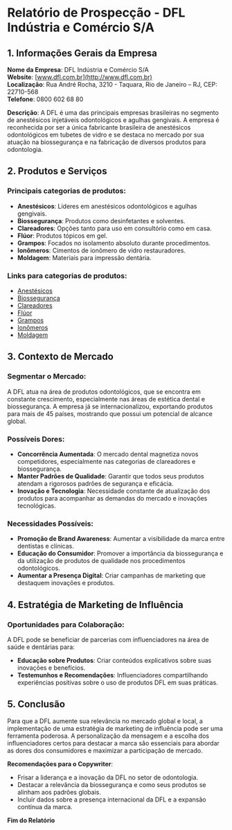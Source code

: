 # Relatório de Prospecção - DFL Indústria e Comércio S/A

## 1. Informações Gerais da Empresa
**Nome da Empresa**: DFL Indústria e Comércio S/A  
**Website**: [www.dfl.com.br](http://www.dfl.com.br)  
**Localização**: Rua André Rocha, 3210 - Taquara, Rio de Janeiro – RJ, CEP: 22710-568  
**Telefone**: 0800 602 68 80  

**Descrição**: A DFL é uma das principais empresas brasileiras no segmento de anestésicos injetáveis odontológicos e agulhas gengivais. A empresa é reconhecida por ser a única fabricante brasileira de anestésicos odontológicos em tubetes de vidro e se destaca no mercado por sua atuação na biossegurança e na fabricação de diversos produtos para odontologia.

## 2. Produtos e Serviços
### Principais categorias de produtos:
- **Anestésicos**: Líderes em anestésicos odontológicos e agulhas gengivais.
- **Biossegurança**: Produtos como desinfetantes e solventes.
- **Clareadores**: Opções tanto para uso em consultório como em casa.
- **Flúor**: Produtos tópicos em gel.
- **Grampos**: Focados no isolamento absoluto durante procedimentos.
- **Ionômeros**: Cimentos de ionômero de vidro restauradores.
- **Moldagem**: Materiais para impressão dentária.

### Links para categorias de produtos:
- [Anestésicos](https://www.dfl.com.br/categoria/anestesicos/)
- [Biossegurança](https://www.dfl.com.br/categoria/biosseguranca/)
- [Clareadores](https://www.dfl.com.br/categoria/clareadores/)
- [Flúor](https://www.dfl.com.br/categoria/fluor/)
- [Grampos](https://www.dfl.com.br/categoria/grampos/)
- [Ionômeros](https://www.dfl.com.br/categoria/ionomeros/)
- [Moldagem](https://www.dfl.com.br/categoria/moldagem/)

## 3. Contexto de Mercado
### Segmentar o Mercado:
A DFL atua na área de produtos odontológicos, que se encontra em constante crescimento, especialmente nas áreas de estética dental e biossegurança. A empresa já se internacionalizou, exportando produtos para mais de 45 países, mostrando que possui um potencial de alcance global.

### Possíveis Dores:
- **Concorrência Aumentada**: O mercado dental magnetiza novos competidores, especialmente nas categorias de clareadores e biossegurança.
- **Manter Padrões de Qualidade**: Garantir que todos seus produtos atendam a rigorosos padrões de segurança e eficácia.
- **Inovação e Tecnologia**: Necessidade constante de atualização dos produtos para acompanhar as demandas do mercado e inovações tecnológicas.

### Necessidades Possíveis:
- **Promoção de Brand Awareness**: Aumentar a visibilidade da marca entre dentistas e clínicas.
- **Educação do Consumidor**: Promover a importância da biossegurança e da utilização de produtos de qualidade nos procedimentos odontológicos.
- **Aumentar a Presença Digital**: Criar campanhas de marketing que destaquem inovações e produtos.

## 4. Estratégia de Marketing de Influência
### Oportunidades para Colaboração:
A DFL pode se beneficiar de parcerias com influenciadores na área de saúde e dentárias para:
- **Educação sobre Produtos**: Criar conteúdos explicativos sobre suas inovações e benefícios.
- **Testemunhos e Recomendações**: Influenciadores compartilhando experiências positivas sobre o uso de produtos DFL em suas práticas.

## 5. Conclusão
Para que a DFL aumente sua relevância no mercado global e local, a implementação de uma estratégia de marketing de influência pode ser uma ferramenta poderosa. A personalização da mensagem e a escolha dos influenciadores certos para destacar a marca são essenciais para abordar as dores dos consumidores e maximizar a participação de mercado. 

**Recomendações para o Copywriter**:  
- Frisar a liderança e a inovação da DFL no setor de odontologia.  
- Destacar a relevância da biossegurança e como seus produtos se alinham aos padrões globais.  
- Incluir dados sobre a presença internacional da DFL e a expansão contínua da marca.  

**Fim do Relatório**